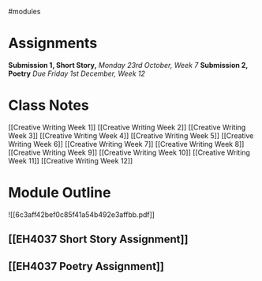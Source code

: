 #modules
# Assignments

**Submission 1, Short Story,** *Monday 23rd October, Week 7*
**Submission 2, Poetry** *Due Friday 1st December, Week 12*
# Class Notes

[[Creative Writing Week 1]]
[[Creative Writing Week 2]]
[[Creative Writing Week 3]] 
[[Creative Writing Week 4]]
[[Creative Writing Week 5]] 
[[Creative Writing Week 6]] 
[[Creative Writing Week 7]] 
[[Creative Writing Week 8]] 
[[Creative Writing Week 9]] 
[[Creative Writing Week 10]] 
[[Creative Writing Week 11]]
[[Creative Writing Week 12]]
# Module Outline

![[6c3aff42bef0c85f41a54b492e3affbb.pdf]]

## [[EH4037 Short Story Assignment]] 

## [[EH4037 Poetry Assignment]] 